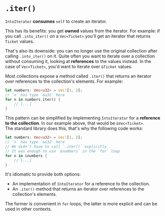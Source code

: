 # `.iter()`

`IntoIterator` **consumes** `self` to create an iterator.

This has its benefits: you get **owned** values from the iterator.
For example: if you call `.into_iter()` on a `Vec<Ticket>` you'll get an iterator that returns `Ticket` values.

That's also its downside: you can no longer use the original collection after calling `.into_iter()` on it.
Quite often you want to iterate over a collection without consuming it, looking at **references** to the values instead.
In the case of `Vec<Ticket>`, you'd want to iterate over `&Ticket` values.

Most collections expose a method called `.iter()` that returns an iterator over references to the collection's elements.
For example:

```rust
let numbers: Vec<u32> = vec![1, 2];
// `n` has type `&u32` here
for n in numbers.iter() {
    // [...]
}
```

This pattern can be simplified by implementing `IntoIterator` for a **reference to the collection**.
In our example above, that would be `&Vec<Ticket>`.\
The standard library does this, that's why the following code works:

```rust
let numbers: Vec<u32> = vec![1, 2];
// `n` has type `&u32` here
// We didn't have to call `.iter()` explicitly
// It was enough to use `&numbers` in the `for` loop
for n in &numbers {
    // [...]
}
```

It's idiomatic to provide both options:

- An implementation of `IntoIterator` for a reference to the collection.
- An `.iter()` method that returns an iterator over references to the collection's elements.

The former is convenient in `for` loops, the latter is more explicit and can be used in other contexts.

